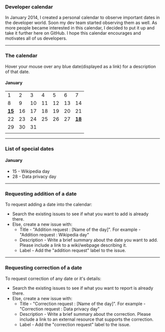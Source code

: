 ### Developer calendar ###

In January 2014, I created a personal calendar to observe important dates in the developer world. Soon my dev team started observing them as well. As more people became interested in this calendar, I decided to put it up and take it further here on GitHub. I hope this calendar encourages and motivates all of us developers.

-----------------------------

### The calendar ###
Hover your mouse over any blue date(displayed as a link) for a description of that date.

#### January ####
| | | | | | | |
|:--|:--|:--|:--|:--|:--|:--|
| 1 | 2 | 3 | 4 | 5 | 6 | 7 |
| 8 | 9 | 10 | 11 | 12 | 13 | 14 |
| [**15**](#january "Wikipedia day") | 16 | 17 | 18 | 19 | 20 | 21 |
| 22 | 23 | 24 | 25 | 26 | 27 | [**18**](#january "Data privacy day") |
| 29 | 30 | 31 | | | | |
| | | | | | | |

-----------------------------

### List of special dates ###
#### January ####
- 15 - Wikipedia day
- 28 - Data privacy day

-----------------------------

### Requesting addition of a date
To request adding a date into the calendar:

- Search the existing issues to see if what you want to add is already there.
- Else, create a new issue with:
   - Title - "Addition request : [Name of the day]". For example - "Addition request : Wikipedia day"
   - Description - Write a brief summary about the date you want to add. Please include a link to a wiki/webpage describing it.
   - Label - Add the "addition request" label to the issue.

-----------------------------

### Requesting correction of a date
To request correction of any date or it's details:

- Search the existing issues to see if what you want to report is already there.
- Else, create a new issue with:
   - Title - "Correction request : [Name of the day]". For example - "Correction request : Data privacy day"
   - Description - Write a brief summary about the correction. Please include a link to an external resource that supports the correction.
   - Label - Add the "correction request" label to the issue.

